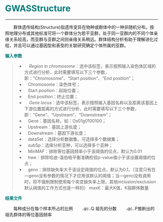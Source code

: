 # <font color="#007979">GWASStructure</font>


---

&#160; &#160; &#160; &#160;群体遗传结构(Structure)指遗传变异在物种或群体中的一种非随机分布。按照地理分布或其他标准可将一个群体分为若干亚群，处于同一亚群内的不同个体亲缘关系较高，而亚群与亚群之间则亲缘关系稍远。群体结构分析有助于理解进化过程，并且可以通过基因型和表型的关联研究确定个体所属的亚群。

**<font color="#007979">输入参数</font>**

> * &#160; &#160; *Region in chromosome*：选中该标签，表示按照输入染色体区域的方式进行分析，此时需要填写以下三个参数，即：“Chromosome”、“Start position”、“End position”；
> * &#160; &#160;<label id='chromsome'>Chromosome：</label>染色体号；
> * &#160; &#160;<label id='start'>Start position：</label>起始位置；
> * &#160; &#160;<label id='end'>End position：</label>终止位置；
> * &#160; &#160; *Gene locus*：选中该标签，表示按照输入基因名称以及距离该基因上下游位置距离的方式进行分析，此时需要填写以下三个参数，即：“Gene”、“Upstream”、“Downstream”；
> * &#160; &#160;<label id='gene'>Gene：</label>基因名称，如：Os01g0100100；
> * &#160; &#160;<label id='upstream'>Upstream：</label>基因上游长度；
> * &#160; &#160;<label id='downstream'>Downstream：</label>基因下游长度；
> * &#160; &#160;<label id='dataset'>dataSet：</label>选择分析数据集，可选择多个数据集；
> * &#160; &#160;<label id='subSp'>subSp：</label>选择分析亚种，可以选择多个亚种；
> * &#160; &#160;<label id='minMAF'>MinMAF：</label>排除等位基因频率小于该阈值的位点，默认为0.01
> * &#160; &#160;<label id='hwe'>hwe：</label>排除哈迪-温伯格平衡准确检验p-value值小于该设置阈值的位点；
> * &#160; &#160;<label id='geno'>geno：</label>排除缺失率大于该设定阈值的位点，默认为0.1，（注意只有在—geno没有参数的情况下才应用该默认的阈值；当—geno没有调用时，将不强制限制使用每个突变缺失率上限，其他inclusion/exclusion默认阈值的工作方式也是一样的）
maxK：最大K值，K指群体数量

**<font color="#007979">结果文件</font>**

&#160; &#160; &#160; &#160;每种成分在每个样本所占的比例
&#160; &#160; &#160; &#160;*.qc.*.Q   祖先的分数
&#160; &#160; &#160; &#160;*.qc.*.P推断出的祖先群体的等位基因频率